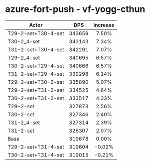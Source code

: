 # azure-fort-push - vf-yogg-cthun
| Actor | DPS | Increase |
|---|:---:|:---:|
|T29-2-set+T30-4-set|343659|7.50%|
|T30-2_4-set|343143|7.34%|
|T31-2-set+T30-4-set|342291|7.07%|
|T29-2_4-set|340695|6.57%|
|T30-2-set+T29-4-set|340666|6.57%|
|T31-2-set+T29-4-set|339298|6.14%|
|T29-2-set+T30-2-set|335890|5.07%|
|T29-2-set+T31-2-set|334525|4.64%|
|T30-2-set+T31-2-set|333517|4.33%|
|T29-2-set|327873|2.56%|
|T30-2-set|327346|2.40%|
|T31-2_4-set|327314|2.39%|
|T31-2-set|326307|2.07%|
|Base|319678|0.00%|
|T29-2-set+T31-4-set|319604|-0.02%|
|T30-2-set+T31-4-set|319015|-0.21%|
